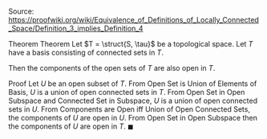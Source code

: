 # 

Source: https://proofwiki.org/wiki/Equivalence_of_Definitions_of_Locally_Connected_Space/Definition_3_implies_Definition_4

Theorem
Theorem
Let $T = \struct{S, \tau}$ be a topological space. 
Let $T$ have a basis consisting of connected sets in $T$.

Then the components of the open sets of $T$ are also open in $T$.


Proof
Let $U$ be an open subset of $T$.
From Open Set is Union of Elements of Basis, $U$ is a union of open connected sets in $T$.
From Open Set in Open Subspace and Connected Set in Subspace, $U$ is a union of open connected sets in $U$.
From Components are Open iff Union of Open Connected Sets, the components of $U$ are open in $U$.
From Open Set in Open Subspace then the components of $U$ are open in $T$.
$\blacksquare$





